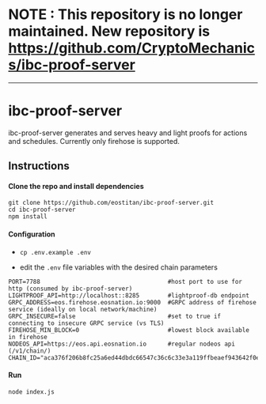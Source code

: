 # NOTE : This repository is no longer maintained. New repository is https://github.com/CryptoMechanics/ibc-proof-server

---

# ibc-proof-server

ibc-proof-server generates and serves heavy and light proofs for actions and schedules. Currently only firehose is supported.

## Instructions

#### Clone the repo and install dependencies

```
git clone https://github.com/eostitan/ibc-proof-server.git
cd ibc-proof-server
npm install
```

#### Configuration

- `cp .env.example .env`

- edit the `.env` file variables with the desired chain parameters

```
PORT=7788                                    #host port to use for http (consumed by ibc-proof-server)
LIGHTPROOF_API=http://localhost::8285        #lightproof-db endpoint
GRPC_ADDRESS=eos.firehose.eosnation.io:9000  #GRPC address of firehose service (ideally on local network/machine)
GRPC_INSECURE=false                          #set to true if connecting to insecure GRPC service (vs TLS)
FIREHOSE_MIN_BLOCK=0                         #lowest block available in firehose
NODEOS_API=https://eos.api.eosnation.io      #regular nodeos api (/v1/chain/)
CHAIN_ID="aca376f206b8fc25a6ed44dbdc66547c36c6c33e3a119ffbeaef943642f0e906"
```


#### Run
```
node index.js
```
